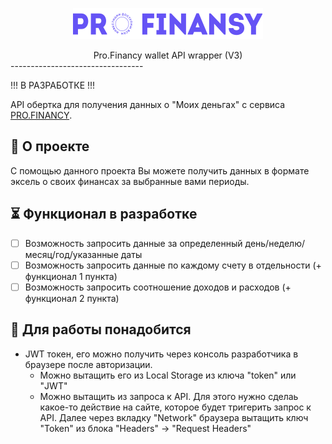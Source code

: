 <p align="center">
 <img src="./images/pro.financy.logo.svg" alt="logo pro.financy">
</p>
<div align="center">
    Pro.Financy wallet API wrapper (V3)
</div>
---------------------------------

!!! В РАЗРАБОТКЕ !!!

API обертка для получения данных о "Моих деньгах" с сервиса <a href="https://profinansy.ru/" target="_blank">PRO.FINANCY</a>.

## 💭 О проекте <a name="#about"></a>

С помощью данного проекта Вы можете получить данных в формате эксель о своих финансах за выбранные вами периоды.

## ⏳ Функционал в разработке <a name="#working"></a>

- [ ] Возможность запросить данные за определенный день/неделю/месяц/год/указанные даты
- [ ] Возможность запросить данные по каждому счету в отдельности (+ функционал 1 пункта)
- [ ] Возможность запросить соотношение доходов и расходов (+ функционал 2 пункта)

## 🎈 Для работы понадобится <a name="#how-work"></a>

- JWT токен, его можно получить через консоль разработчика в браузере после авторизации.
    - Можно вытащить его из Local Storage из ключа "token" или "JWT"
    - Можно вытащить из запроса к API. Для этого нужно сделаь какое-то действие на сайте, которое будет тригерить запрос к API. Далее через вкладку "Network" браузера вытащить ключ "Token" из блока "Headers" -> "Request Headers"
